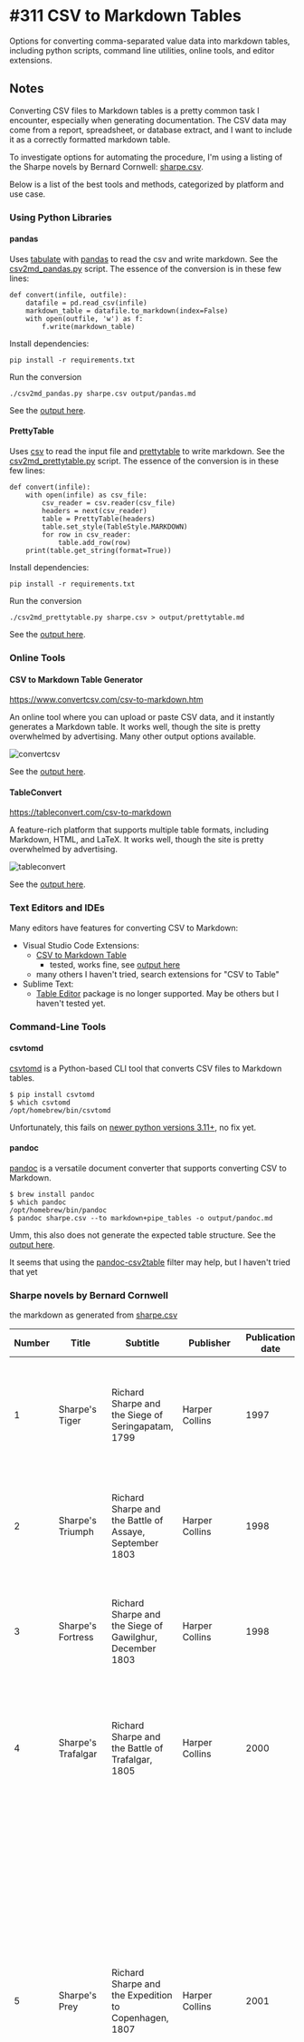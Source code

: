 # #311 CSV to Markdown Tables

Options for converting comma-separated value data into markdown tables, including python scripts, command line utilities, online tools, and editor extensions.

## Notes

Converting CSV files to Markdown tables is a pretty common task I encounter, especially when generating documentation. The CSV data may come from a report, spreadsheet, or database extract, and I want to include it as a correctly formatted markdown table.

To investigate options for  automating the procedure, I'm using a listing of the Sharpe novels by Bernard Cornwell: [sharpe.csv](./sharpe.csv).

Below is a list of the best tools and methods, categorized by platform and use case.

### Using Python Libraries

#### pandas

Uses [tabulate](https://pypi.org/project/tabulate/) with [pandas](https://pypi.org/project/pandas/)
to read the csv and write markdown. See the [csv2md_pandas.py]( ./csv2md_pandas.py) script.
The essence of the conversion is in these few lines:

    def convert(infile, outfile):
        datafile = pd.read_csv(infile)
        markdown_table = datafile.to_markdown(index=False)
        with open(outfile, 'w') as f:
            f.write(markdown_table)

Install dependencies:

    pip install -r requirements.txt

Run the conversion

    ./csv2md_pandas.py sharpe.csv output/pandas.md

See the [output here](./output/pandas.md).

#### PrettyTable

Uses [csv](https://docs.python.org/3/library/csv.html) to read the input file
and [prettytable](https://pypi.org/project/prettytable/) to write markdown.
See the [csv2md_prettytable.py]( ./csv2md_prettytable.py) script.
The essence of the conversion is in these few lines:

    def convert(infile):
        with open(infile) as csv_file:
            csv_reader = csv.reader(csv_file)
            headers = next(csv_reader)
            table = PrettyTable(headers)
            table.set_style(TableStyle.MARKDOWN)
            for row in csv_reader:
                table.add_row(row)
        print(table.get_string(format=True))

Install dependencies:

    pip install -r requirements.txt

Run the conversion

    ./csv2md_prettytable.py sharpe.csv > output/prettytable.md

See the [output here](./output/prettytable.md).

### Online Tools

#### CSV to Markdown Table Generator

<https://www.convertcsv.com/csv-to-markdown.htm>

An online tool where you can upload or paste CSV data, and it instantly generates a Markdown table.
It works well, though the site is pretty overwhelmed by advertising. Many other output options available.

![convertcsv](./assets/convertcsv.png)

See the [output here](./output/convertcsv.md).

#### TableConvert

<https://tableconvert.com/csv-to-markdown>

A feature-rich platform that supports multiple table formats, including Markdown, HTML, and LaTeX.
It works well, though the site is pretty overwhelmed by advertising.

![tableconvert](./assets/tableconvert.png)

See the [output here](./output/tableconvert.md).

### Text Editors and IDEs

Many editors have features for converting CSV to Markdown:

* Visual Studio Code Extensions:
    * [CSV to Markdown Table](https://github.com/phoihos/vscode-csv-to-md-table)
        * tested, works fine, see [output here](./csv_to_markdown_table.md)
    * many others I haven't tried, search extensions for "CSV to Table"
* Sublime Text:
    * [Table Editor](https://packagecontrol.io/packages/Table%20Editor) package is no longer supported. May be others but I haven't tested yet.

### Command-Line Tools

#### csvtomd

[csvtomd](https://pypi.org/project/csvtomd/) is a Python-based CLI tool that converts CSV files to Markdown tables.

    $ pip install csvtomd
    $ which csvtomd
    /opt/homebrew/bin/csvtomd

Unfortunately, this fails on [newer python versions 3.11+](https://github.com/mplewis/csvtomd/issues/32), no fix yet.

#### pandoc

[pandoc](https://pypi.org/project/pandoc/) is a versatile document converter that supports converting CSV to Markdown.

    $ brew install pandoc
    $ which pandoc
    /opt/homebrew/bin/pandoc
    $ pandoc sharpe.csv --to markdown+pipe_tables -o output/pandoc.md

Umm, this also does not generate the expected table structure.
See the [output here](./output/pandoc.md).

It seems that using the [pandoc-csv2table](https://github.com/baig/pandoc-csv2table) filter may help, but I haven't tried that yet

### Sharpe novels by Bernard Cornwell

the markdown as generated from [sharpe.csv](./sharpe.csv)

|Number|Title             |Subtitle                                                                        |Publisher                  |Publication date|Notes                                                                                                                                                                                                                                                                                                                                                                                                                                 |
|------|------------------|--------------------------------------------------------------------------------|---------------------------|----------------|--------------------------------------------------------------------------------------------------------------------------------------------------------------------------------------------------------------------------------------------------------------------------------------------------------------------------------------------------------------------------------------------------------------------------------------|
|1     |Sharpe's Tiger    |Richard Sharpe and the Siege of Seringapatam, 1799                              |Harper Collins             |1997            |The first of Richard Sharpe's Indian adventures, pitting him against the Tippoo Sultan in the siege of Seringapatam, 1799.                                                                                                                                                                                                                                                                                                            |
|2     |Sharpe's Triumph  |Richard Sharpe and the Battle of Assaye, September 1803                         |Harper Collins             |1998            |Sharpe, now a sergeant, finds himself alongside Sir Arthur Wellesley at the terrifying Battle of Assaye.                                                                                                                                                                                                                                                                                                                              |
|3     |Sharpe's Fortress |Richard Sharpe and the Siege of Gawilghur, December 1803                        |Harper Collins             |1998            |Sharpe's first story as an officer takes him to the daunting fort of Gawilghur. This is also the last of his Indian adventures.                                                                                                                                                                                                                                                                                                       |
|4     |Sharpe's Trafalgar|Richard Sharpe and the Battle of Trafalgar, 1805                                |Harper Collins             |2000            |Sharpe has to go home from India, and he would have left in 1805 and Cape Trafalgar lies on his way home, so why should he not be there at the right time?                                                                                                                                                                                                                                                                            |
|5     |Sharpe's Prey     |Richard Sharpe and the Expedition to Copenhagen, 1807                           |Harper Collins             |2001            |This tells the tale of one of the most obscure campaigns of the whole of the Napoleonic wars. The Danes had a huge merchant fleet, second only in size to Great Britain's, and to protect it they possessed a formidable navy. But Denmark was a very small country and when, in 1807, the French decide they will invade Denmark and take the fleet for themselves, Britain has to act swiftly. Swiftly, but not particularly justly.|
|6     |Sharpe's Rifles   |Richard Sharpe and the French Invasion of Galicia, January 1809                 |Harper Collins             |1988            |The beginning of the Peninsular War (the battles between 1808 and 1814 to expel the French from Portugal and Spain). The Peninsular Campaign occupies most of the Sharpe series and this book begins during the infamous retreat to Corunna. Sharpe and a group of the 95th Rifles become separated from the army and are forced to navigate french occupied territory.                                                               |
|7     |Sharpe's Havoc    |Richard Sharpe and the French Invasion of Portugal, Spring 1809                 |Harper Collins             |2003            |Sharpe's Havoc is set during the French invasion of Portugal in 1809 and Sir Arthur Wellesley's devastating counter-attack.                                                                                                                                                                                                                                                                                                           |
|8     |Sharpe's Eagle    |Richard Sharpe and the Talavera Campaign, July 1809                             |Harper Collins             |1981            |It tells the tale of the battle of Talavera.                                                                                                                                                                                                                                                                                                                                                                                          |
|9     |Sharpe's Gold     |Richard Sharpe and the Destruction of Almeida, August 1810                      |Harper Collins             |1981            |Sharpe is assigned to steal some Spanish gold needed to construct the Lines of Torres Vedras but falls foul of a corrupt Spanish partisan and ends up in the besieged fort of Almeida.                                                                                                                                                                                                                                                |
|10    |Sharpe's Escape   |Richard Sharpe and the Bussaco Campaign 1811                                    |Harper Collins             |2004            |It is the late summer of 1810 and the French mount their third and most threatening invasion of Portugal. Captain Richard Sharpe, with his company of redcoats and riflemen, meets the invaders on the gaunt ridge of Bussaco where, despite a stunning victory, the French are not stopped.                                                                                                                                          |
|11    |Sharpe's Fury     |Richard Sharpe and the Battle of Barrosa, March 1811                            |Harper Collins             |2006            |Sharpe's Fury is based on the real events of the winter of 1811 that led to the extraordinary victory of Barossa.                                                                                                                                                                                                                                                                                                                     |
|12    |Sharpe's Battle   |Richard Sharpe and the Battle of Fuentes de Onoro, May 1811                     |Harper Collins             |1995            |The ghastly tale of the battle of Fuentes d'Onoro, a bloody struggle on the Portuguese frontier which deteriorated into a gutter fight in the narrow alleys of a small village.                                                                                                                                                                                                                                                       |
|13    |Sharpe's Company  |Richard Sharpe and the Siege of Badajoz, January to April 1812                  |Harper Collins             |1982            |Tells the story of the horrifying assault on Badajoz in 1812. The British were in a foul mood, they had been given a hard time by the garrison and suspected that the city's Spanish inhabitants were French sympathisers, so when they got inside they went berserk.                                                                                                                                                                 |
|14    |Sharpe's Command  |Richard Sharpe and the Bridge at Almaraz, May 1812                              |Harper Collins             |2023            |Spain, 1812. Richard Sharpe, the most brilliant – but the most wayward – soldier in the British army, finds himself faced with an impossible task. Two French armies march towards each other. If they meet, the British are lost. And only Sharpe – with just his cunning, his courage and a small band of rogues to rely on – stands in their way...'.                                                                              |
|15    |Sharpe's Sword    |Richard Sharpe and the Salamanca Campaign, June and July 1812                   |Harper Collins             |1983            |In which Sharpe carries his sword (a 1796 pattern Heavy Cavalry sword, an ill-balanced butcher's blade) to the extraordinary battle outside Salamanca where, to quote an enemy General, Wellington 'destroyed forty thousand Frenchmen in forty minutes'.                                                                                                                                                                             |
|16    |Sharpe's Skirmish |Richard Sharpe and the defence of the Tormes, August 1812                       |Sharpe Appreciation Society|2002            |(Short Story) It is the summer of 1812 and Richard Sharpe, newly recovered from the wound he received in the fighting at Salamanca, is given an easy duty; to guard a Commissary Officer posted to an obscure Spanish fort where there are some captured French muskets to repair. But unknown to the British, the French are planning a raid and Sharpe is in for a fight!                                                           |
|17    |Sharpe's Enemy    |Richard Sharpe and the Defense of Portugal, Christmas 1812                      |Harper Collins             |1984            |By 1812 a lot of men had deserted from the British, French, Spanish and Portuguese armies and some of them, too many of them, had banded together in the border mountains where they were led by a renegade Frenchman nicknamed Pot-au-Feu. They formed a semi-military group of bandits and their enemies all agreed on one thing – they had to be crushed. Send for Sharpe.                                                         |
|18    |Sharpe's Honour   |Richard Sharpe and the Vitoria Campaign, February to June 1813                  |Harper Collins             |1985            |Pierre Ducos, the French super-agent, tries to end Sharpe's life and the series.                                                                                                                                                                                                                                                                                                                                                      |
|19    |Sharpe's Regiment |Richard Sharpe and the Invasion of France, June to November 1813                |Harper Collins             |1986            |Sharpe is sent home to raise soldiers for his regiment, the South Essex, and once in England he runs into an old enemy – Sir Henry Simmerson, once a Colonel of the South Essex and now, what else, a taxman.                                                                                                                                                                                                                         |
|20    |Sharpe's Christmas|Two short stories, 1813                                                         |Sharpe Appreciation Society|2003            |Sharpe's Christmas contains two short stories, 'Sharpe's Christmas' and 'Sharpe's Ransom'. 'Sharpe's Christmas' is set in 1813, towards the end of the Peninsular War and falls after Sharpe's Regiment. 'Sharpe's Ransom' comes after Sharpe's Waterloo and is set in peacetime.                                                                                                                                                     |
|21    |Sharpe's Siege    |Richard Sharpe and the Winter Campaign, 1814                                    |Harper Collins             |1987            |Sharpe finds himself stranded, surrounded and with only one very unlikely ally – Captain Cornelius Killick from Marblehead, Massachusetts.                                                                                                                                                                                                                                                                                            |
|22    |Sharpe's Revenge  |Richard Sharpe and the Peace of 1814                                            |Harper Collins             |1989            |This takes place between the end of the Peninsular War and the Waterloo Campaign – and Sharpe pursues Ducos to Italy, though not before he's fought in the climactic battle at Toulouse which is Wellington's last victory in the Peninsular War.                                                                                                                                                                                     |
|23    |Sharpe's Waterloo |Richard Sharpe and the Waterloo Campaign, 15 to 18 June 1815, US Title: Waterloo|Harper Collins             |1990            |The story of the battle – and Sharpe's part in it.                                                                                                                                                                                                                                                                                                                                                                                    |
|24    |Sharpe's Assassin |Richard Sharpe and the Occupation of Paris, 1815                                |Harper Collins             |2021            |Sharpe helps the Duke of Wellington root out a group of fanatical post-war revolutionaries in Paris and has to face an assassin bent on killing him.                                                                                                                                                                                                                                                                                  |
|25    |Sharpe's Ransom   |(short story, 181?, appears in Sharpe's Christmas)                              |Sharpe Appreciation Society|2003            |Sharpe's peaceful life in France is disrupted when an old associate of Ducos, convinced Sharpe has Napoleon's treasure, takes his family hostage and Sharpe has to convince the local villagers to help him.                                                                                                                                                                                                                          |
|26    |Sharpe's Devil    |Richard Sharpe and the Emperor, 1820–1821                                       |Harper Collins             |1992            |Sharpe, at last, meets Napoleon.                                                                                                                                                                                                                                                                                                                                                                                                      |

## Credits and References

* [The Sharpe stories](https://en.wikipedia.org/wiki/Bernard_Cornwell_bibliography#The_Sharpe_stories) - wikipedia
* <https://www.convertcsv.com/csv-to-markdown.htm>
* <https://tableconvert.com/csv-to-markdown>
* <https://pypi.org/project/csvtomd/>
* <https://pypi.org/project/pandoc/>
